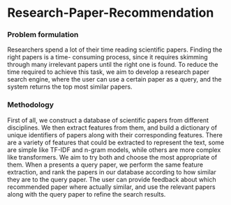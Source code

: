 # Research-Paper-Recommendation
### Problem formulation
  Researchers spend a lot of their time reading scientific papers. Finding the right papers is a time- consuming process, since it requires skimming through many irrelevant papers until the right one is found. To reduce the time required to achieve this task, we aim to develop a research paper search engine, where the user can use a certain paper as a query, and the system returns the top most similar papers. 
### Methodology
  First of all, we construct a database of scientific papers from different disciplines. We then extract features from them, and build a dictionary of unique identifiers of papers along with their corresponding features. There are a variety of features that could be extracted to represent the text, some are simple like TF-IDF and n-gram models, while others are more complex like transformers. We aim to try both and choose the most appropriate of them. When a presents a query paper, we perform the same feature extraction, and rank the papers in our database according to how similar they are to the query paper. The user can provide feedback about which recommended paper where actually similar, and use the relevant papers along with the query paper to refine the search results.

